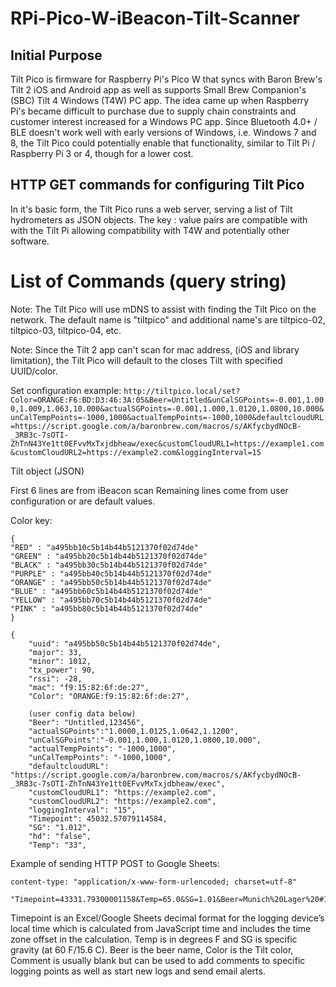 # RPi-Pico-W-iBeacon-Tilt-Scanner
 
## Initial Purpose

Tilt Pico is firmware for Raspberry Pi's Pico W that syncs with Baron Brew's Tilt 2 iOS and Android app as well as supports Small Brew Companion's (SBC) Tilt 4 Windows (T4W) PC app. The idea came up when Raspberry Pi's became difficult to purchase due to supply chain constraints and customer interest increased for a Windows PC app. Since Bluetooth 4.0+ / BLE doesn't work well with early versions of Windows, i.e. Windows 7 and 8, the Tilt Pico could potentially enable that functionality, similar to Tilt Pi / Raspberry Pi 3 or 4, though for a lower cost.

## HTTP GET commands for configuring Tilt Pico

In it's basic form, the Tilt Pico runs a web server, serving a list of Tilt hydrometers as JSON objects. The key : value pairs are compatible with with the Tilt Pi allowing compatibility with T4W and potentially other software.

# List of Commands (query string)

Note: The Tilt Pico will use mDNS to assist with finding the Tilt Pico on the network. The default name is "tiltpico" and additional name's are tiltpico-02, tiltpico-03, tiltpico-04, etc.

Note: Since the Tilt 2 app can't scan for mac address, (iOS and library limitation), the Tilt Pico will default to the closes Tilt with specified UUID/color.

Set configuration example: `http://tiltpico.local/set?Color=ORANGE:F6:BD:D3:46:3A:05&Beer=Untitled&unCalSGPoints=-0.001,1.000,1.009,1.063,10.000&actualSGPoints=-0.001,1.000,1.0120,1.0800,10.000&unCalTempPoints=-1000,1000&actualTempPoints=-1000,1000&defaultcloudURL=https://script.google.com/a/baronbrew.com/macros/s/AKfycbydNOcB-_3RB3c-7sOTI-ZhTnN43Ye1tt0EFvvMxTxjdbheaw/exec&customCloudURL1=https://example1.com&customCloudURL2=https://example2.com&loggingInterval=15`


Tilt object (JSON)

First 6 lines are from iBeacon scan
Remaining lines come from user configuration or are default values.

Color key:
```
{
"RED" : "a495bb10c5b14b44b5121370f02d74de"
"GREEN" : "a495bb20c5b14b44b5121370f02d74de"
"BLACK" : "a495bb30c5b14b44b5121370f02d74de"
"PURPLE" : "a495bb40c5b14b44b5121370f02d74de"
"ORANGE" : "a495bb50c5b14b44b5121370f02d74de"
"BLUE" : "a495bb60c5b14b44b5121370f02d74de"
"YELLOW" : "a495bb70c5b14b44b5121370f02d74de"
"PINK" : "a495bb80c5b14b44b5121370f02d74de"
}
```

```
{
	"uuid": "a495bb50c5b14b44b5121370f02d74de",
	"major": 33,
	"minor": 1012,
	"tx_power": 90,
	"rssi": -28,
	"mac": "f9:15:82:6f:de:27",
	"Color": "ORANGE:f9:15:82:6f:de:27",
	
	(user config data below)
	"Beer": "Untitled,123456",
	"actualSGPoints":"1.0000,1.0125,1.0642,1.1200",
	"unCalSGPoints":"-0.001,1.000,1.0120,1.0800,10.000",
	"actualTempPoints": "-1000,1000",
	"unCalTempPoints": "-1000,1000",
	"defaultcloudURL": "https://script.google.com/a/baronbrew.com/macros/s/AKfycbydNOcB-_3RB3c-7sOTI-ZhTnN43Ye1tt0EFvvMxTxjdbheaw/exec",
	"customCloudURL1": "https://example2.com",
	"customCloudURL2": "https://example2.com",
	"loggingInterval": "15",
	"Timepoint": 45032.57079114584,
	"SG": "1.012",
	"hd": "false",
	"Temp": "33",
```

Example of sending HTTP POST to Google Sheets:

```
content-type: "application/x-www-form-urlencoded; charset=utf-8"

"Timepoint=43331.79300001158&Temp=65.0&SG=1.01&Beer=Munich%20Lager%20#1&Color=PINK&Comment="

```

Timepoint is an Excel/Google Sheets decimal format for the logging device’s local time which is calculated from JavaScript time and includes the time zone offset in the calculation. Temp is in degrees F and SG is specific gravity (at 60 F/15.6 C). Beer is the beer name, Color is the Tilt color, Comment is usually blank but can be used to add comments to specific logging points as well as start new logs and send email alerts.
